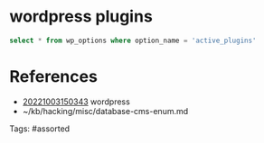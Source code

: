 # wordpress plugins
```sql
select * from wp_options where option_name = 'active_plugins'
```

# References
- [20221003150343](/zet/20221003150343/README.md) wordpress
- ~/kb/hacking/misc/database-cms-enum.md

Tags:
    #assorted
